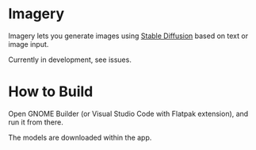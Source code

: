 # Imagery

Imagery lets you generate images using [Stable Diffusion](https://github.com/Stability-AI/stablediffusion) based on text or image input.

Currently in development, see issues.

# How to Build

Open GNOME Builder (or Visual Studio Code with Flatpak extension), and run it from there.

The models are downloaded within the app.
